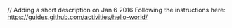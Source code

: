 // Adding a short description on Jan 6 2016
Following the instructions here: https://guides.github.com/activities/hello-world/
